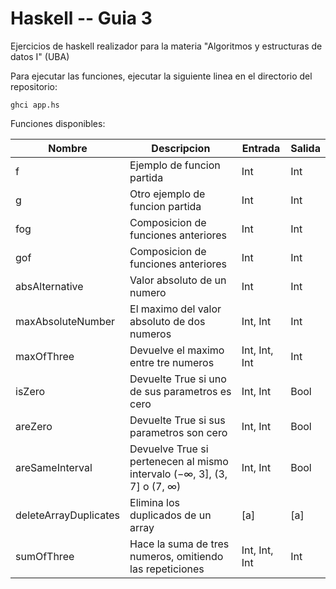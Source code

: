 # Haskell -- Guia 3

Ejercicios de haskell realizador para la materia "Algoritmos y estructuras de datos I" (UBA)

Para ejecutar las funciones, ejecutar la siguiente linea en el directorio del repositorio:

    ghci app.hs

Funciones disponibles:

<table>
    <thead>
        <tr>
            <th>Nombre</th>
            <th>Descripcion</th>
            <th>Entrada</th>
            <th>Salida</th>
        </tr>
    </thead>
    <tbody>
        <tr>
           <td>f</td>
           <td>Ejemplo de funcion partida</td>
           <td>Int</td>
           <td>Int</td>
        </tr>
        <tr>
           <td>g</td>
           <td>Otro ejemplo de funcion partida</td>
           <td>Int</td>
           <td>Int</td>
        </tr>
        <tr>
           <td>fog</td>
           <td>Composicion de funciones anteriores</td>
           <td>Int</td>
           <td>Int</td>
        </tr>
        <tr>
           <td>gof</td>
           <td>Composicion de funciones anteriores</td>
           <td>Int</td>
           <td>Int</td>
        </tr>
        <tr>
           <td>absAlternative</td>
           <td>Valor absoluto de un numero</td>
           <td>Int</td>
           <td>Int</td>
        </tr>
        <tr>
           <td>maxAbsoluteNumber</td>
           <td>El maximo del valor absoluto de dos numeros</td>
           <td>Int, Int</td>
           <td>Int</td>
        </tr>
        <tr>
           <td>maxOfThree</td>
           <td>Devuelve el maximo entre tre numeros</td>
           <td>Int, Int, Int</td>
           <td>Int</td>
        </tr>
        <tr>
           <td>isZero</td>
           <td>Devuelte True si uno de sus parametros es cero</td>
           <td>Int, Int</td>
           <td>Bool</td>
        </tr>
        <tr>
           <td>areZero</td>
           <td>Devuelte True si sus parametros son cero</td>
           <td>Int, Int</td>
           <td>Bool</td>
        </tr>
        <tr>
           <td>areSameInterval</td>
           <td>Devuelve True si pertenecen al mismo intervalo (−∞, 3], (3, 7] o (7, ∞)</td>
           <td>Int, Int</td>
           <td>Bool</td>
        </tr>
        <tr>
           <td>deleteArrayDuplicates</td>
           <td>Elimina los duplicados de un array</td>
           <td>[a]</td>
           <td>[a]</td>
        </tr>
        <tr>
           <td>sumOfThree</td>
           <td>Hace la suma de tres numeros, omitiendo las repeticiones</td>
           <td>Int, Int, Int</td>
           <td>Int</td>
        </tr>
    </tbody>
</table>